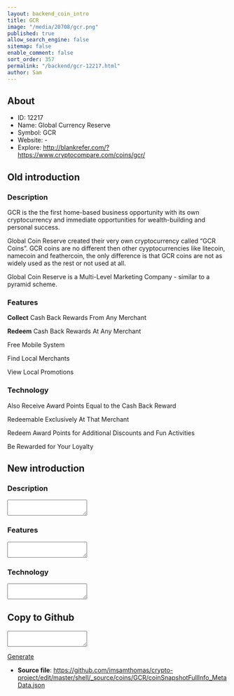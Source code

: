 ```yaml
---
layout: backend_coin_intro
title: GCR
image: "/media/20708/gcr.png"
published: true
allow_search_engine: false
sitemap: false
enable_comment: false
sort_order: 357
permalink: "/backend/gcr-12217.html"
author: Sam
---
```


## About

- ID: 12217
- Name: Global Currency Reserve
- Symbol: GCR
- Website: -
- Explore: http://blankrefer.com/?https://www.cryptocompare.com/coins/gcr/


## Old introduction

### Description

<p>GCR is the the first home-based business opportunity with its own cryptocurrency and immediate opportunities for wealth-building and personal success.</p><p>Global Coin Reserve created their very own cryptocurrency called “GCR Coins”. GCR coins are no different then other cyyptocurrencies like litecoin, namecoin and feathercoin, the only difference is that GCR coins are not as widely used as the rest or not used at all.</p><p>Global Coin Reserve is a Multi-Level Marketing Company - similar to a pyramid scheme.</p>

### Features
<p><strong>Collect</strong> Cash Back Rewards From Any Merchant</p><p><strong>Redeem</strong> Cash Back Rewards At Any Merchant</p><p>Free Mobile System</p><p>Find Local Merchants</p><p>View Local Promotions</p>

### Technology
<p><span>Also Receive Award Points Equal to the Cash Back Reward</span></p><p><span>Redeemable Exclusively At That Merchant</span></p><p>Redeem Award Points for Additional Discounts and Fun Activities</p><p>Be Rewarded for Your Loyalty</p>



## New introduction


### Description
<textarea id="meta_description" name="description"></textarea>

### Features
<textarea id="meta_features" name="features"></textarea>

### Technology
<textarea id="meta_technology" name="technology"></textarea>


## Copy to Github

<textarea id="coinsnapshotfullinfo_metadata"></textarea>

<a href="#gen" onclick="generateMetaDatJson()">Generate</a>

- **Source file**: <a href="https://github.com/imsamthomas/crypto-project/edit/master/shell/_source/coins/GCR/coinSnapshotFullInfo_MetaData.json">https://github.com/imsamthomas/crypto-project/edit/master/shell/_source/coins/GCR/coinSnapshotFullInfo_MetaData.json</a>

